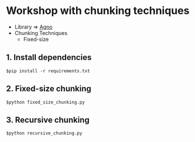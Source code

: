 # Workshop with chunking techniques
* Library => [Agno](https://docs.agno.com/)
* Chunking Techniques
  * Fixed-size

## 1. Install dependencies
```
$pip install -r requirements.txt
```

## 2. Fixed-size chunking
```
$python fixed_size_chunking.py
```

## 3. Recursive chunking
```
$python recursive_chunking.py
```
